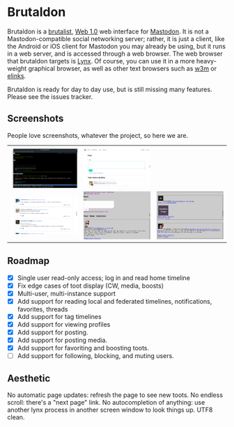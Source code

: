 # Brutaldon

Brutaldon is a [brutalist][0], [Web 1.0][0.5] web interface for [Mastodon][1]. It is not a Mastodon-compatible social networking server; rather, it is just a client, like the Android or iOS client for Mastodon you may already be using, but it runs in a web server, and is accessed through a web browser. The web browser that brutaldon targets is [Lynx][2]. Of course, you can use it in a more heavy-weight graphical browser, as well as other text browsers such as [w3m][3] or [elinks][4].

[0]:http://brutalistwebsites.com/
[0.5]: https://en.wikipedia.org/wiki/Web_2.0#%22Web_1.0%22
[1]: https://joinmastodon.org/
[2]: https://lynx.browser.org/
[3]: https://w3m.sourceforge.net/
[4]: http://elinks.or.cz/

Brutaldon is ready for day to day use, but is still missing many features.
Please see the issues tracker.

## Screenshots

People love screenshots, whatever the project, so here we are.

<table>
 <tr>
   <td>
     <img alt="Brutaldon in Lynx" src="/docs/screenshots/screenshot-lynx.png?raw=true" title="Brutaldon in Lynx" width="256" />
   </td>
   <td>
     <img alt="Brutaldon in Firefox" src="/docs/screenshots/screenshot-firefox.png?raw=true" title="Brutaldon in Firefox" width="256" />
   </td>
  </tr>
  <tr>
    <td>
      <img alt="Brutaldon in Firefox (2)" src="/docs/screenshots/screenshot-firefox-2.png?raw=true" title="Brutaldon in Firefox (2)" width="256" />
    </td>
    <td>
      <img alt="Brutaldon in Firefox - Full Brutalism" src="/docs/screenshots/screenshot-firefox-brutalist.png?raw=true" title="Brutaldon in Firefox - Full Brutalism" width="256" />
    </td>
    <td>
      <img alt="Brutaldon in Firefox - Full Brutalism (2)" src="/docs/screenshots/screenshot-firefox-brutalist-2.png?raw=true" title="Brutaldon in Firefox - Full Brutalism (2)" width="256" />
    </td>
  </tr>
</table>






## Roadmap

* [X] Single user read-only access; log in and read home timeline
* [X] Fix edge cases of toot display (CW, media, boosts)
* [X] Multi-user, multi-instance support
* [X] Add support for reading local and federated timelines, notifications, favorites, threads
* [X] Add support for tag timelines
* [X] Add support for viewing profiles
* [X] Add support for posting.
* [X] Add support for posting media.
* [X] Add support for favoriting and boosting toots.
* [ ] Add support for following, blocking, and muting users.

## Aesthetic

No automatic page updates: refresh the page to see new toots. No endless scroll: there's a "next page" link. No autocompletion of anything: use another lynx process in another screen window to look things up. UTF8 clean.
